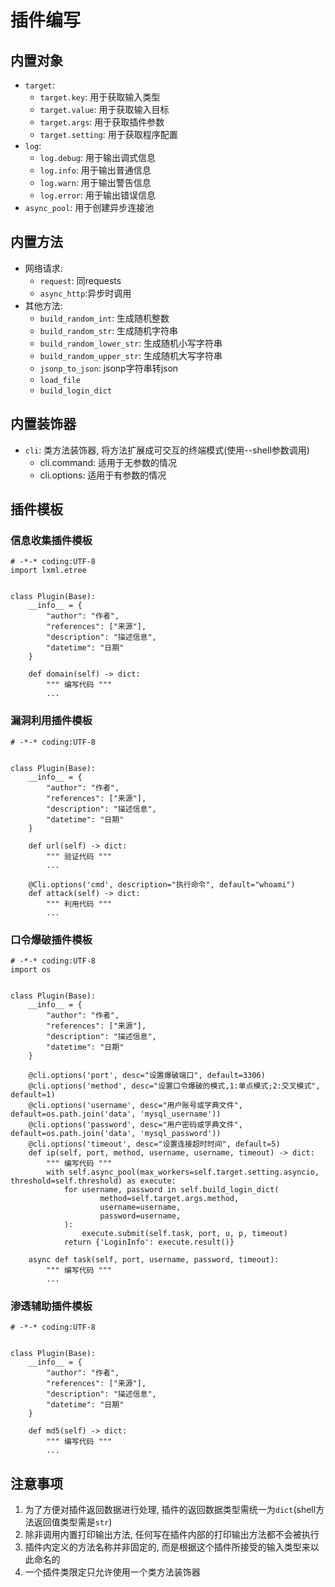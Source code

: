 # 插件编写
## 内置对象
+ `target`: 
  + `target.key`: 用于获取输入类型
  + `target.value`: 用于获取输入目标
  + `target.args`: 用于获取插件参数
  + `target.setting`: 用于获取程序配置
+ `log`: 
  + `log.debug`: 用于输出调式信息
  + `log.info`: 用于输出普通信息
  + `log.warn`: 用于输出警告信息
  + `log.error`: 用于输出错误信息
+ `async_pool`: 用于创建异步连接池

## 内置方法
+ 网络请求: 
  + `request`: 同requests
  + `async_http`:异步时调用
+ 其他方法:
  + `build_random_int`: 生成随机整数
  + `build_random_str`: 生成随机字符串
  + `build_random_lower_str`: 生成随机小写字符串
  + `build_random_upper_str`: 生成随机大写字符串
  + `jsonp_to_json`: jsonp字符串转json
  + `load_file`
  + `build_login_dict`
## 内置装饰器
+ `cli`: 类方法装饰器, 将方法扩展成可交互的终端模式(使用--shell参数调用)
  + cli.command: 适用于无参数的情况
  + cli.options: 适用于有参数的情况

## 插件模板
### 信息收集插件模板
```shell script
# -*-* coding:UTF-8
import lxml.etree


class Plugin(Base):
    __info__ = {
        "author": "作者",
        "references": ["来源"],
        "description": "描述信息",
        "datetime": "日期"
    }

    def domain(self) -> dict:
        """ 编写代码 """
        ...
```
### 漏洞利用插件模板
```shell script
# -*-* coding:UTF-8


class Plugin(Base):
    __info__ = {
        "author": "作者",
        "references": ["来源"],
        "description": "描述信息",
        "datetime": "日期"
    }

    def url(self) -> dict:
        """ 验证代码 """
        ...
    
    @Cli.options('cmd', description="执行命令", default="whoami")
    def attack(self) -> dict:
        """ 利用代码 """
        ...

```
### 口令爆破插件模板
```shell script
# -*-* coding:UTF-8
import os


class Plugin(Base):
    __info__ = {
        "author": "作者",
        "references": ["来源"],
        "description": "描述信息",
        "datetime": "日期"
    }

    @cli.options('port', desc="设置爆破端口", default=3306)
    @cli.options('method', desc="设置口令爆破的模式,1:单点模式;2:交叉模式", default=1)
    @cli.options('username', desc="用户账号或字典文件", default=os.path.join('data', 'mysql_username'))
    @cli.options('password', desc="用户密码或字典文件", default=os.path.join('data', 'mysql_password'))
    @cli.options('timeout', desc="设置连接超时时间", default=5)
    def ip(self, port, method, username, username, timeout) -> dict:
        """ 编写代码 """
        with self.async_pool(max_workers=self.target.setting.asyncio, threshold=self.threshold) as execute:
            for username, password in self.build_login_dict(
                    method=self.target.args.method,
                    username=username,
                    password=username,
            ):
                execute.submit(self.task, port, u, p, timeout)
            return {'LoginInfo': execute.result()}

    async def task(self, port, username, password, timeout):
        """ 编写代码 """
        ...
```
### 渗透辅助插件模板
```shell script
# -*-* coding:UTF-8


class Plugin(Base):
    __info__ = {
        "author": "作者",
        "references": ["来源"],
        "description": "描述信息",
        "datetime": "日期"
    }

    def md5(self) -> dict:
        """ 编写代码 """
        ...
```

## 注意事项
1. 为了方便对插件返回数据进行处理, 插件的返回数据类型需统一为`dict`(shell方法返回值类型需是`str`)
2. 除非调用内置打印输出方法, 任何写在插件内部的打印输出方法都不会被执行
3. 插件内定义的方法名称并非固定的, 而是根据这个插件所接受的输入类型来以此命名的
4. 一个插件类限定只允许使用一个类方法装饰器
